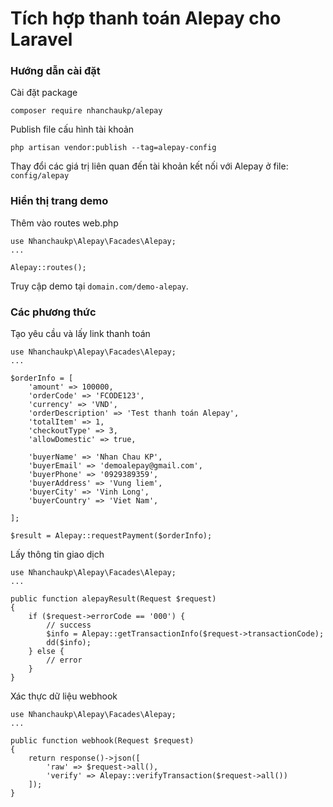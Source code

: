 # Tích hợp thanh toán Alepay cho Laravel

### Hướng dẫn cài đặt

Cài đặt package 
```
composer require nhanchaukp/alepay
```
Publish file cấu hình tài khoản 
```
php artisan vendor:publish --tag=alepay-config
```
Thay đổi các giá trị liên quan đến tài khoản kết nối với Alepay ở file: `config/alepay`

### Hiển thị trang demo
Thêm vào routes web.php

```
use Nhanchaukp\Alepay\Facades\Alepay;
...

Alepay::routes();
```
Truy cập demo tại `domain.com/demo-alepay`.

### Các phương thức
Tạo yêu cầu và lấy link thanh toán
```
use Nhanchaukp\Alepay\Facades\Alepay;
...

$orderInfo = [
    'amount' => 100000,
    'orderCode' => 'FCODE123',
    'currency' => 'VND',
    'orderDescription' => 'Test thanh toán Alepay',
    'totalItem' => 1,
    'checkoutType' => 3,
    'allowDomestic' => true,

    'buyerName' => 'Nhan Chau KP',
    'buyerEmail' => 'demoalepay@gmail.com',
    'buyerPhone' => '0929389359',
    'buyerAddress' => 'Vung liem',
    'buyerCity' => 'Vinh Long',
    'buyerCountry' => 'Viet Nam',

];

$result = Alepay::requestPayment($orderInfo);
```

Lấy thông tin giao dịch
```
use Nhanchaukp\Alepay\Facades\Alepay;
...

public function alepayResult(Request $request)
{
    if ($request->errorCode == '000') {
        // success
        $info = Alepay::getTransactionInfo($request->transactionCode);
        dd($info);
    } else {
        // error
    }
}
```

Xác thực dữ liệu webhook
```
use Nhanchaukp\Alepay\Facades\Alepay;
...

public function webhook(Request $request)
{
    return response()->json([
        'raw' => $request->all(),
        'verify' => Alepay::verifyTransaction($request->all())
    ]);
}
```